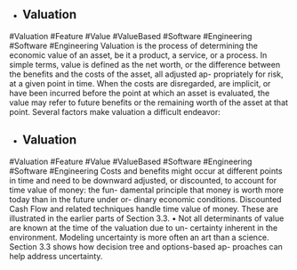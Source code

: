 - ## Valuation
#Valuation #Feature #Value #ValueBased #Software #Engineering #Software #Engineering 
Valuation is the process of determining the economic value of an asset, be it a  product, a service, or a process. In simple terms, value is defined as the net worth,  or the difference between the benefits and the costs of the asset, all adjusted ap- propriately for risk, at a given point in time. When the costs are disregarded, are  implicit, or have been incurred before the point at which an asset is evaluated, the  value may refer to future benefits or the remaining worth of the asset at that point.  Several factors make valuation a difficult endeavor:

- ## Valuation
#Valuation #Feature #Value #ValueBased #Software #Engineering #Software #Engineering 
Costs and benefits might occur at different points in time and need to be  downward adjusted, or discounted, to account for time value of money: the fun- damental principle that money is worth more today than in the future under or- dinary economic conditions. Discounted Cash Flow and related techniques  handle time value of money. These are illustrated in the earlier parts of Section  3.3.  • Not all determinants of value are known at the time of the valuation due to un- certainty inherent in the environment. Modeling uncertainty is more often an art  than a science. Section 3.3 shows how decision tree and options-based ap- proaches can help address uncertainty.

